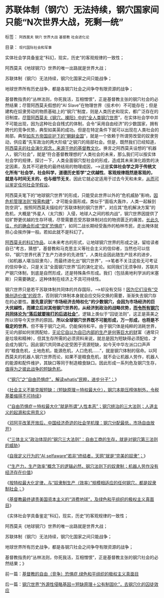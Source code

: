 # 苏联体制（钢穴）无法持续，钢穴国家间只能“N次世界大战，死剩一统”

标签： `阿西莫夫` `钢穴` `世界大战` `基督教` `社会进化论` 

目录： `现代国际社会和军事`

实体社会学具备鉴定“科幻，现实，历史”的客观规律的一致性；

阿西莫夫《地球钢穴》世界的唯一出路就是世界大战；

苏联体制（钢穴）无法持续，钢穴化国家之间只能战争；

地球世界所有历史战争，都是各钢穴社会之间争夺有限资源的战争；

基督教指责的“丛林法则，你死我活，互相憎恨”，正是基督教主张的钢穴社会的必然结果；尽管阿西莫夫假想的“AI
Slave”在物理世界（技术中）不可能存在；但是建构在奴隶劳动的物质基础上的“钢穴”制度，则是人类历史和现实，都广泛存在的旧制度。[尽管阿西莫夫《钢穴，裸阳》中的“全人类钢穴世界](http://blog.sina.com.cn/s/blog_5563a64d0102wodx.html)”，在实体社会学中并不可能出现，因为这种社会自残式的体制，会令“采用自由经济”的少数国家，拥有跨代的竞争优势，典型如美英的成功。但是在特定条件下就可以出现在人类社会的局部。典型[如东方帝国庇护下的“朝鲜金国](../../../2012/6/12/朝鲜民主集中制中的统治阶级和剥削阶级.md)”，就是一个依赖于所谓劳改营的奴隶劳动，供应着“先军政治的两大阶级”之钢穴的局部社会。但是，既然我们已经知道，[阿西莫夫的社会演化观念，来源于他的基督教文化](http://blog.sina.com.cn/s/blog_5563a64d0102woa0.html)。换言之阿西莫夫设想的“机器人，钢穴社会”，就是“符合基督教理想的”人类社会的未来，那么我们可以按实体社会学的规律，探讨一下，人类全面钢穴型社会的形成，造成其未来演化趋势的决定因素，及其不可避免的最终结局的物理成因，——>这是**实体社会学之异于传统文化所有“社会学，社会科学，道德历史哲学”之优越性**。**客观规律既然是客观的，就是与时间无关的，也与细节无关**。因此它就必定适用于过去今天和未来，[从而可以鉴定任何社会学假设](../../../2012/6/18/时间的科学.md)。



阿西莫夫笔下的“地球钢穴世界”的形成，只能受此世界以外的“危机威胁”影响，[因危机管理法则“按需构建](../../../2010/1/21/国家是危机管理的工具.md)”，才可能全面形成。类似于“面临大轰炸，人类一起躲刲防空洞”。按照阿西莫夫描绘的“苏联体制的钢穴世界”，对应其“危机解决方案”的危机，大概是“外星人（太穴族）入侵，地球人之间的核内战”，钢穴世界因提供了较旷野更优越的生存环境，尽管需要忍受苏联体制对应的物资匮乏的痛苦。[长此久往，也的确会形成“空旷恐惧症](http://blog.sina.com.cn/s/blog_5563a64d0102wohx.html)”，如同二战长期经受轰炸的柏林市民，走出掩体就担心会挨炸弹一般。若如此就不是科幻了。

[阿西莫夫的科幻作品](http://blog.sina.com.cn/s/blog_5563a64d0102wmqv.html)，以未来考古的形式，让地球钢穴世界的形成之谜，留给读者自已“考古，猜想”，基督教和马克思主义等社会主义的信仰者，当然也可以信仰，“钢穴世界代表了生产力进步的先进性”，人类社会因此随生产技术的进步，（如机器人堪当奴隶鸟），而最终进化出“钢穴世界”，——>笔者不关注这些无可考证的信仰争论，只是关注“全面钢穴世界”后的演化定论。如同我们无须争辩，苏联共产钢穴体制，到底是自然形成，还是特殊条件形成。我们（包括奥地利学派的米塞斯）只需要确定，这种体制在经济上不具可持续性。

钢穴世界只是若干苏联体制共同体的共存国际，——>却没有交际！[因为它们没有“交换创造价值”的观](../../../2011/3/5/交换创造和平，生产制造战争.md)念，否则钢穴体制本身就会应交际交换的需要，渐渐失去钢穴存在的必要性。**首先意识到“市场经济去特权化”的少数钢穴，会因为市场经济的巨大优越性，而建立后对其他钢穴世界的，从经济到政治的战略优势，[而令所有钢穴共同体沦为“落后就要挨打的后进社会”](../../../2009/12/18/市场经济是强制性的；GDP只有三条出路.md)**。逻辑上类似于“囚徒法则”，这正是英美之所以领导今天世界的原因。**所以全球钢穴世界既不可能形成，万一形成，也将是不稳定的世界**。但不等于钢穴之间，仍能保持和平。由于钢穴体是纯粹的消耗世界，无论内部如何贫困配给，[无论它自以为自已内部的生产是何等巨大的财](../../../2009/12/21/“自我评分测不准”，计划经济的死穴.md)富（通常只是垃圾和精神），但其生存所需的必须资料来说，就总是因为短缺得必须配给，才会成为钢穴。因此钢穴共同体必定受困于资源短缺，如今天中华左派口口声声的“粮食危机，土地危机，能源危机，人口危机……”，就是钢穴体制的宿命。以阿西莫夫的机器人钢穴世界而论，如果不是粮食危机，就不会让机器人劳作，机器人的能源和配件维护，其缺口等同于制造粮食缺口。因此形成一系列危及钢穴生存，[值得为之彼此战争的短缺危机](../../../2011/3/18/资源短缺“生产过剩”？（民粹＋权贵）两次世界大战.md)。

《[“钢穴”之“自由恐惧症”，解读whatis“民粹，进步分子”；](http://blog.sina.com.cn/s/blog_5563a64d0102wp78.html)》

《[社会主义不能克服短缺：（短缺原理＝特权最大化），钢穴本能压榨体制外，令税基萎缩得不可持续](http://blog.sina.com.cn/s/blog_5563a64d0102wpaj.html)》

《[“自由恐惧症＝特权最大化”就是所谓“人性本恶”；钢穴统治的三大法则；人道主义的起源和实用意义](http://blog.sina.com.cn/s/blog_5563a64d0102wpdr.html)》

《[邓阿平改革开放后，中国经济奇迹的社会学机理：钢穴分配最低，市场自由放开](http://blog.sina.com.cn/s/blog_5563a64d0102wpli.html)》

《[“三体主义”政治体现的“钢穴三大法则”：自由工商的生存，就是对钢穴第三法则的威胁](http://blog.sina.com.cn/s/blog_5563a64d0102wplk.html)》

《[自我定义行为的“AI,selfaware“若非“终结者，天网”就是“完美的奴隶”；](http://blog.sina.com.cn/s/blog_5563a64d0102wplk.html)》

《[“生产力，生产效率”概念下的逻辑必然，钢穴法则下的奴隶制；机器人劳作没有经济存在价值](http://blog.sina.com.cn/s/blog_5563a64d0102wpll.html)》

《[按特权最大化定律，与“奴隶制生产（效率）”规模相适应的任何钢穴，都是奴隶制社会；](http://blog.sina.com.cn/s/blog_5563a64d0102wppg.html)》

《[基督教最终谴责美国资本主义的“消费地球”，及绿色和平组织的极权主义真面目](http://blog.sina.com.cn/s/blog_5563a64d0102wpph.html)》

《实体社会学具备鉴定“科幻，现实，历史”的客观规律的一致性；

阿西莫夫《地球钢穴》世界的唯一出路就是世界大战；

苏联体制（钢穴）无法持续，钢穴化国家之间只能战争；

地球世界所有历史战争，都是各钢穴社会之间争夺有限资源的战争；

基督教指责的“丛林法则，你死我活，互相憎恨”，正是基督教主张的钢穴社会的必然结果；》



前一篇：[基督教的自由（竞争）恐惧症,绿色和平组织的极权主义真面目]()

后一篇：[钢穴世界“外源性侵略基因＝短缺原理＋公有制固化”，去钢穴化的囚徒效应]()